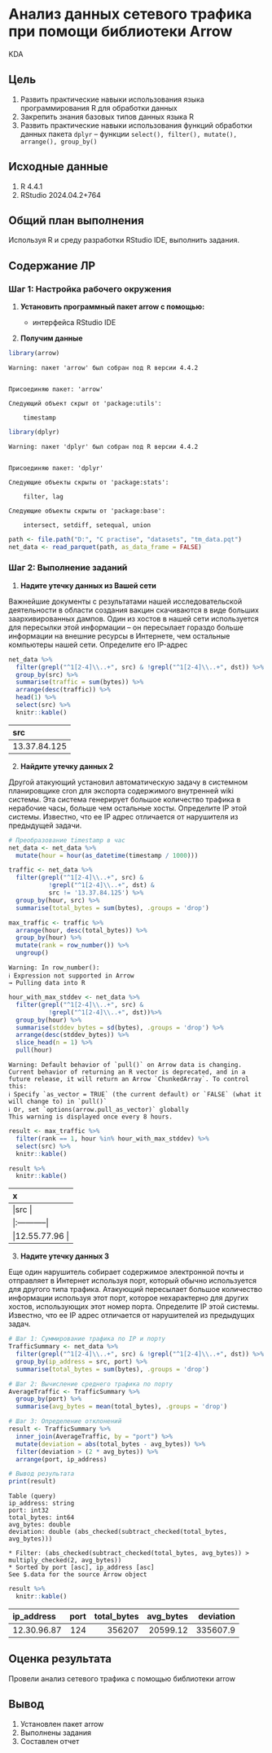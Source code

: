 # Анализ данных сетевого трафика при помощи библиотеки Arrow
KDA

## Цель

1.  Развить практические навыки использования языка программирования R
    для обработки данных
2.  Закрепить знания базовых типов данных языка R
3.  Развить практические навыки использования функций обработки данных
    пакета `dplyr` – функции
    `select(), filter(), mutate(), arrange(), group_by()`

## ️Исходные данные

1.  R 4.4.1
2.  RStudio 2024.04.2+764

## ️Общий план выполнения

Используя R и среду разработки RStudio IDE, выполнить задания.

## Содержание ЛР

### Шаг 1: Настройка рабочего окружения

1.  **Установить программный пакет arrow с помощью:**

    -   интерфейса RStudio IDE

2.  **Получим данные**

``` r
library(arrow) 
```

    Warning: пакет 'arrow' был собран под R версии 4.4.2


    Присоединяю пакет: 'arrow'

    Следующий объект скрыт от 'package:utils':

        timestamp

``` r
library(dplyr)
```

    Warning: пакет 'dplyr' был собран под R версии 4.4.2


    Присоединяю пакет: 'dplyr'

    Следующие объекты скрыты от 'package:stats':

        filter, lag

    Следующие объекты скрыты от 'package:base':

        intersect, setdiff, setequal, union

``` r
path <- file.path("D:", "C practise", "datasets", "tm_data.pqt")
net_data <- read_parquet(path, as_data_frame = FALSE)
```

### Шаг 2: Выполнение заданий

1.  **Надите утечку данных из Вашей сети**

Важнейшие документы с результатами нашей исследовательской деятельности
в области создания вакцин скачиваются в виде больших заархивированных
дампов. Один из хостов в нашей сети используется для пересылки этой
информации – он пересылает гораздо больше информации на внешние ресурсы
в Интернете, чем остальные компьютеры нашей сети. Определите его
IP-адрес

``` r
net_data %>% 
  filter(grepl("^1[2-4]\\..+", src) & !grepl("^1[2-4]\\..+", dst)) %>%
  group_by(src) %>%
  summarise(traffic = sum(bytes)) %>%
  arrange(desc(traffic)) %>%
  head(1) %>%
  select(src) %>%
  knitr::kable()
```

<table>
<thead>
<tr class="header">
<th style="text-align: left;">src</th>
</tr>
</thead>
<tbody>
<tr class="odd">
<td style="text-align: left;">13.37.84.125</td>
</tr>
</tbody>
</table>

2.  **Найдите утечку данных 2**

Другой атакующий установил автоматическую задачу в системном
планировщике cron для экспорта содержимого внутренней wiki системы. Эта
система генерирует большое количество трафика в нерабочие часы, больше
чем остальные хосты. Определите IP этой системы. Известно, что ее IP
адрес отличается от нарушителя из предыдущей задачи.

``` r
# Преобразование timestamp в час
net_data <- net_data %>%
  mutate(hour = hour(as_datetime(timestamp / 1000)))
```

``` r
traffic <- net_data %>%
  filter(grepl("^1[2-4]\\..+", src) &
           !grepl("^1[2-4]\\..+", dst) &
           src != '13.37.84.125') %>%
  group_by(hour, src) %>%
  summarise(total_bytes = sum(bytes), .groups = 'drop')

max_traffic <- traffic %>%
  arrange(hour, desc(total_bytes)) %>%
  group_by(hour) %>%
  mutate(rank = row_number()) %>%
  ungroup()
```

    Warning: In row_number(): 
    ℹ Expression not supported in Arrow
    → Pulling data into R

``` r
hour_with_max_stddev <- net_data %>%
  filter(grepl("^1[2-4]\\..+", src) &
           !grepl("^1[2-4]\\..+", dst))%>%
  group_by(hour) %>%
  summarise(stddev_bytes = sd(bytes), .groups = 'drop') %>%
  arrange(desc(stddev_bytes)) %>%
  slice_head(n = 1) %>%
  pull(hour)
```

    Warning: Default behavior of `pull()` on Arrow data is changing. Current behavior of returning an R vector is deprecated, and in a future release, it will return an Arrow `ChunkedArray`. To control this:
    ℹ Specify `as_vector = TRUE` (the current default) or `FALSE` (what it will change to) in `pull()`
    ℹ Or, set `options(arrow.pull_as_vector)` globally
    This warning is displayed once every 8 hours.

``` r
result <- max_traffic %>%
  filter(rank == 1, hour %in% hour_with_max_stddev) %>%
  select(src) %>%
  knitr::kable()
```

``` r
result %>%
  knitr::kable()
```

<table>
<thead>
<tr class="header">
<th style="text-align: left;">x</th>
</tr>
</thead>
<tbody>
<tr class="odd">
<td style="text-align: left;">|src |</td>
</tr>
<tr class="even">
<td style="text-align: left;">|:———–|</td>
</tr>
<tr class="odd">
<td style="text-align: left;">|12.55.77.96 |</td>
</tr>
</tbody>
</table>

3.  **Надите утечку данных 3**

Еще один нарушитель собирает содержимое электронной почты и отправляет в
Интернет используя порт, который обычно используется для другого типа
трафика. Атакующий пересылает большое количество информации используя
этот порт, которое нехарактерно для других хостов, использующих этот
номер порта. Определите IP этой системы. Известно, что ее IP адрес
отличается от нарушителей из предыдущих задач.

``` r
# Шаг 1: Суммирование трафика по IP и порту
TrafficSummary <- net_data %>%
  filter(grepl("^1[2-4]\\..+", src) & !grepl("^1[2-4]\\..+", dst)) %>%
  group_by(ip_address = src, port) %>%
  summarise(total_bytes = sum(bytes), .groups = 'drop')

# Шаг 2: Вычисление среднего трафика по порту
AverageTraffic <- TrafficSummary %>%
  group_by(port) %>%
  summarise(avg_bytes = mean(total_bytes), .groups = 'drop')

# Шаг 3: Определение отклонений
result <- TrafficSummary %>%
  inner_join(AverageTraffic, by = "port") %>%
  mutate(deviation = abs(total_bytes - avg_bytes)) %>%
  filter(deviation > (2 * avg_bytes)) %>%
  arrange(port, ip_address)

# Вывод результата
print(result)
```

    Table (query)
    ip_address: string
    port: int32
    total_bytes: int64
    avg_bytes: double
    deviation: double (abs_checked(subtract_checked(total_bytes, avg_bytes)))

    * Filter: (abs_checked(subtract_checked(total_bytes, avg_bytes)) > multiply_checked(2, avg_bytes))
    * Sorted by port [asc], ip_address [asc]
    See $.data for the source Arrow object

``` r
result %>%
  knitr::kable()
```

<table>
<thead>
<tr class="header">
<th style="text-align: left;">ip_address</th>
<th style="text-align: right;">port</th>
<th style="text-align: right;">total_bytes</th>
<th style="text-align: right;">avg_bytes</th>
<th style="text-align: right;">deviation</th>
</tr>
</thead>
<tbody>
<tr class="odd">
<td style="text-align: left;">12.30.96.87</td>
<td style="text-align: right;">124</td>
<td style="text-align: right;">356207</td>
<td style="text-align: right;">20599.12</td>
<td style="text-align: right;">335607.9</td>
</tr>
</tbody>
</table>

## ️Оценка результата

Провели анализ сетевого трафика с помощью библиотеки arrow

## ️Вывод

1.  Установлен пакет arrow
2.  Выполнены задания
3.  Составлен отчет
